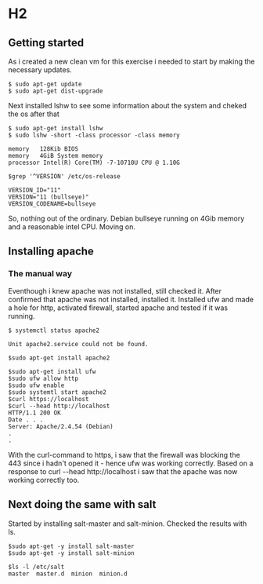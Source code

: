 # H2

## Getting started 
As i created a new clean vm for this exercise i needed to start by making the necessary updates. 
```
$ sudo apt-get update
$ sudo apt-get dist-upgrade
```
Next installed lshw to see some information about the system and cheked the os after that
```
$ sudo apt-get install lshw
$ sudo lshw -short -class processor -class memory

memory   128Kib BIOS
memory   4GiB System memory
processor Intel(R) Core(TM) -7-10710U CPU @ 1.10G

$grep '^VERSION' /etc/os-release

VERSION_ID="11"
VERSION="11 (bullseye)"
VERSION_CODENAME=bullseye

```
So, nothing out of the ordinary. Debian bullseye running on 4Gib memory and a reasonable intel CPU. Moving on.

## Installing apache 
### The manual way
Eventhough i knew apache was not installed, still checked it. After confirmed that apache was not installed, installed it. Installed ufw and made a hole for http, activated firewall, started apache and tested if it was running.
```
$ systemctl status apache2

Unit apache2.service could not be found.

$sudo apt-get install apache2  

$sudo apt-get install ufw
$sudo ufw allow http
$sudo ufw enable 
$sudo systemtl start apache2
$curl https://localhost
$curl --head http://localhost
HTTP/1.1 200 OK
Date . . .
Server: Apache/2.4.54 (Debian)
.
.
```
With the curl-command to https, i saw that the firewall was blocking the 443 since i hadn't opened it - hence ufw was working correctly.
Based on a response to curl --head http://localhost i saw that the apache was now working correctly too.

## Next doing the same with salt
Started by installing salt-master and salt-minion. Checked the results with ls.
```
$sudo apt-get -y install salt-master
$sudo apt-get -y install salt-minion

$ls -l /etc/salt
master  master.d  minion  minion.d
```

```

